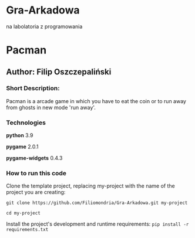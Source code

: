 # Gra-Arkadowa
na labolatoria z programowania
# Pacman
## Author: Filip Oszczepaliński
### Short Description:

Pacman is a arcade game in which you have to eat the coin or to run away from ghosts in new mode 'run away'.


### Technologies
**python** 3.9

**pygame** 2.0.1

**pygame-widgets** 0.4.3

### How to run this code

Clone the template project, replacing my-project with the name of the project you are creating: 

`git clone https://github.com/Filiomondria/Gra-Arkadowa.git my-project`

`cd my-project`

Install the project's development and runtime requirements: `pip install -r requirements.txt`
